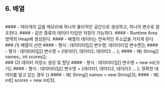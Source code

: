 ## 6. 배열
<br>
#### - 여러개의 값을 메모리에 하나의 물리적인 공간으로 생성하고, 하나의 변수로 참조한다.
#### - 같은 종류의 데이터 타입만 저장이 가능하다.
#### - Runtime Area 영역의 Heap에 생성된다.
#### - 배열의 데이터는 연속적인 주소값을 가지게 된다.
<br>
### (1) 배열이 선언
#### - 형식 : 데이터타입[] 변수명; 데이터타입 변수면[];
#### - 형식 : 데이터타입[] 변수명 = {데이터1, 데이터2, 데이터3 ... };
#### - 예) String[] names;, int scores[];
<br>
### (2) 데이터 저장소 생성 및 할당
#### - 형식 : 데이터타입[] 변수명 = new int[크기];
#### - 형식 : 데이터타입[] 변수명 = {데이터1, 데이터2, 데이터3 ... }; 정확한 데이터를 알고 있는 경우 {}
#### - 예) String[] names = new String[3];
#### - 예) int[] scores = new int[3];